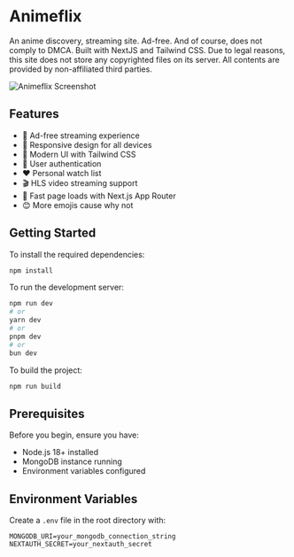 # Animeflix
An anime discovery, streaming site. Ad-free. And of course, does not comply to DMCA. Built with NextJS and Tailwind CSS. Due to legal reasons, this site does not store any copyrighted files on its server. All contents are provided by non-affiliated third parties.

![Animeflix Screenshot](https://github.com/Sodiumchloridy/re-animeflix/assets/67376832/f05b6abe-3678-4090-b73e-20f01d5e51a8)

## Features
- 🎯 Ad-free streaming experience
- 📱 Responsive design for all devices
- 🎨 Modern UI with Tailwind CSS
- 🔐 User authentication
- ❤️ Personal watch list
- 🎬 HLS video streaming support
- 🚀 Fast page loads with Next.js App Router
- 😊 More emojis cause why not

## Getting Started
To install the required dependencies:
```bash
npm install
```

To run the development server:
```bash
npm run dev
# or
yarn dev
# or
pnpm dev
# or
bun dev
```

To build the project:
```bash
npm run build
```

## Prerequisites
Before you begin, ensure you have:
- Node.js 18+ installed
- MongoDB instance running
- Environment variables configured

## Environment Variables
Create a `.env` file in the root directory with:
```
MONGODB_URI=your_mongodb_connection_string
NEXTAUTH_SECRET=your_nextauth_secret
```
